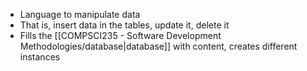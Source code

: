 - Language to manipulate data
- That is, insert data in the tables, update it, delete it
- Fills the [[COMPSCI235 - Software Development Methodologies/database|database]] with content, creates different instances

